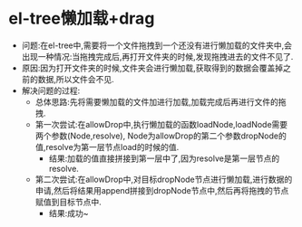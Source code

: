 # el-tree懒加载+drag
- 问题:在el-tree中,需要将一个文件拖拽到一个还没有进行懒加载的文件夹中,会出现一种情况:当拖拽完成后,再打开文件夹的时候,发现拖拽进去的文件不见了.
- 原因:因为打开文件夹的时候,文件夹会进行懒加载,获取得到的数据会覆盖掉之前的数据,所以文件会不见.
- 解决问题的过程:
   - 总体思路:先将需要懒加载的文件加进行加载,加载完成后再进行文件的拖拽.
   - 第一次尝试:在allowDrop中,执行懒加载的函数loadNode,loadNode需要两个参数(Node,resolve), Node为allowDrop的第二个参数dropNode的值,resolve为第一层节点load的时候的值.
      - 结果:加载的值直接拼接到第一层中了,因为resolve是第一层节点的resolve.
   - 第二次尝试:在allowDrop中,对目标dropNode节点进行懒加载,进行数据的申请,然后将结果用append拼接到dropNode节点中,然后再将拖拽的节点赋值到目标节点中.
      - 结果:成功~

